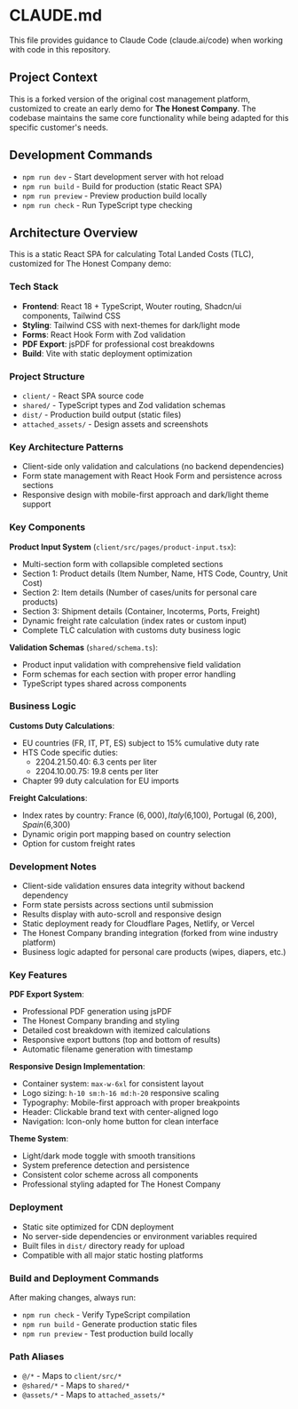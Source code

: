 # CLAUDE.md

This file provides guidance to Claude Code (claude.ai/code) when working with code in this repository.

## Project Context

This is a forked version of the original cost management platform, customized to create an early demo for **The Honest Company**. The codebase maintains the same core functionality while being adapted for this specific customer's needs.

## Development Commands

- `npm run dev` - Start development server with hot reload
- `npm run build` - Build for production (static React SPA)
- `npm run preview` - Preview production build locally
- `npm run check` - Run TypeScript type checking

## Architecture Overview

This is a static React SPA for calculating Total Landed Costs (TLC), customized for The Honest Company demo:

### Tech Stack
- **Frontend**: React 18 + TypeScript, Wouter routing, Shadcn/ui components, Tailwind CSS
- **Styling**: Tailwind CSS with next-themes for dark/light mode
- **Forms**: React Hook Form with Zod validation
- **PDF Export**: jsPDF for professional cost breakdowns
- **Build**: Vite with static deployment optimization

### Project Structure
- `client/` - React SPA source code
- `shared/` - TypeScript types and Zod validation schemas
- `dist/` - Production build output (static files)
- `attached_assets/` - Design assets and screenshots

### Key Architecture Patterns
- Client-side only validation and calculations (no backend dependencies)
- Form state management with React Hook Form and persistence across sections
- Responsive design with mobile-first approach and dark/light theme support

### Key Components

**Product Input System** (`client/src/pages/product-input.tsx`):
- Multi-section form with collapsible completed sections
- Section 1: Product details (Item Number, Name, HTS Code, Country, Unit Cost)
- Section 2: Item details (Number of cases/units for personal care products)
- Section 3: Shipment details (Container, Incoterms, Ports, Freight)
- Dynamic freight rate calculation (index rates or custom input)
- Complete TLC calculation with customs duty business logic

**Validation Schemas** (`shared/schema.ts`):
- Product input validation with comprehensive field validation
- Form schemas for each section with proper error handling
- TypeScript types shared across components

### Business Logic

**Customs Duty Calculations**:
- EU countries (FR, IT, PT, ES) subject to 15% cumulative duty rate
- HTS Code specific duties:
  - 2204.21.50.40: 6.3 cents per liter
  - 2204.10.00.75: 19.8 cents per liter
- Chapter 99 duty calculation for EU imports

**Freight Calculations**:
- Index rates by country: France ($6,000), Italy ($6,100), Portugal ($6,200), Spain ($6,300)
- Dynamic origin port mapping based on country selection
- Option for custom freight rates

### Development Notes

- Client-side validation ensures data integrity without backend dependency
- Form state persists across sections until submission
- Results display with auto-scroll and responsive design
- Static deployment ready for Cloudflare Pages, Netlify, or Vercel
- The Honest Company branding integration (forked from wine industry platform)
- Business logic adapted for personal care products (wipes, diapers, etc.)

### Key Features

**PDF Export System**:
- Professional PDF generation using jsPDF
- The Honest Company branding and styling
- Detailed cost breakdown with itemized calculations
- Responsive export buttons (top and bottom of results)
- Automatic filename generation with timestamp

**Responsive Design Implementation**:
- Container system: `max-w-6xl` for consistent layout
- Logo sizing: `h-10 sm:h-16 md:h-20` responsive scaling
- Typography: Mobile-first approach with proper breakpoints
- Header: Clickable brand text with center-aligned logo
- Navigation: Icon-only home button for clean interface

**Theme System**:
- Light/dark mode toggle with smooth transitions
- System preference detection and persistence
- Consistent color scheme across all components
- Professional styling adapted for The Honest Company

### Deployment
- Static site optimized for CDN deployment
- No server-side dependencies or environment variables required
- Built files in `dist/` directory ready for upload
- Compatible with all major static hosting platforms

### Build and Deployment Commands
After making changes, always run:
- `npm run check` - Verify TypeScript compilation
- `npm run build` - Generate production static files
- `npm run preview` - Test production build locally

### Path Aliases
- `@/*` - Maps to `client/src/*`
- `@shared/*` - Maps to `shared/*`
- `@assets/*` - Maps to `attached_assets/*`